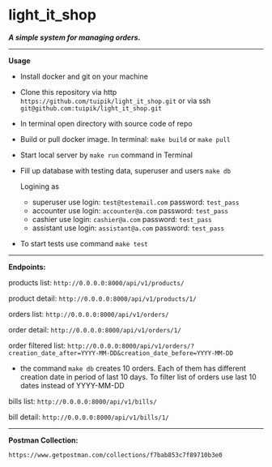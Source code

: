 # light_it_shop
***A simple system for managing orders.***

---
**Usage**

- Install docker and git on your machine

- Clone this repository via http `https://github.com/tuipik/light_it_shop.git`
or via ssh `git@github.com:tuipik/light_it_shop.git`

- In terminal open directory with source code of repo

- Build or pull docker image. In terminal: `make build` or `make pull`

- Start local server by `make run` command in Terminal

- Fill up database with testing data, superuser and users `make db`

    Logining as
     - superuser use login: `test@testemail.com`  password: `test_pass`
     - accounter use login: `accounter@a.com`  password: `test_pass`
     - cashier use login: `cashier@a.com`  password: `test_pass`
     - assistant use login: `assistant@a.com`  password: `test_pass`
 
- To start tests use command `make test`
---
**Endpoints:**


products list: `http://0.0.0.0:8000/api/v1/products/`

product detail: `http://0.0.0.0:8000/api/v1/products/1/`

orders list: `http://0.0.0.0:8000/api/v1/orders/`

order detail: `http://0.0.0.0:8000/api/v1/orders/1/`

order filtered list: `http://0.0.0.0:8000/api/v1/orders/?creation_date_after=YYYY-MM-DD&creation_date_before=YYYY-MM-DD`
- the command `make db` creates 10 orders. Each of them has different creation date
in period of last 10 days. To filter list of orders use last 10 dates instead of YYYY-MM-DD
    
bills list: `http://0.0.0.0:8000/api/v1/bills/`

bill detail: `http://0.0.0.0:8000/api/v1/bills/1/`

---
**Postman Collection:**

`https://www.getpostman.com/collections/f7bab853c7f89710b3e0`